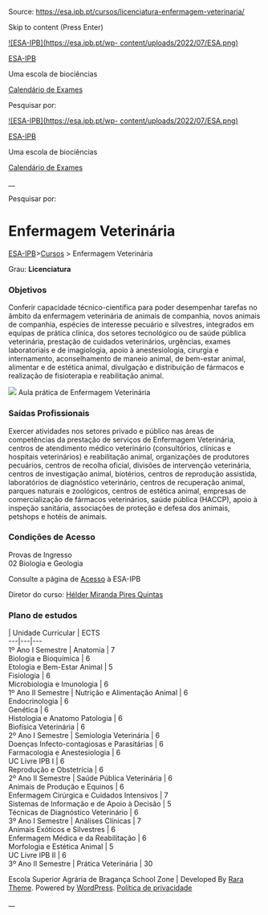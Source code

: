 Source: https://esa.ipb.pt/cursos/licenciatura-enfermagem-veterinaria/

Skip to content (Press Enter)

[![ESA-IPB](https://esa.ipb.pt/wp-
content/uploads/2022/07/ESA.png)](https://esa.ipb.pt/)

[ESA-IPB](https://esa.ipb.pt/)

Uma escola de biociências

[Calendário de Exames](https://esa.ipb.pt/horarios/)

Pesquisar por:

  

  

  

  

  

[![ESA-IPB](https://esa.ipb.pt/wp-
content/uploads/2022/07/ESA.png)](https://esa.ipb.pt/)

[ESA-IPB](https://esa.ipb.pt/)

Uma escola de biociências

[Calendário de Exames](https://esa.ipb.pt/horarios/)

  

__

Pesquisar por:

# Enfermagem Veterinária

[ESA-IPB](https://esa.ipb.pt)>[Cursos](https://esa.ipb.pt/cursos/) >
Enfermagem Veterinária

Grau: **Licenciatura**

### Objetivos

Conferir capacidade técnico-científica para poder desempenhar tarefas no
âmbito da enfermagem veterinária de animais de companhia, novos animais de
companhia, espécies de interesse pecuário e silvestres, integrados em equipas
de prática clínica, dos setores tecnológico ou de saúde pública veterinária,
prestação de cuidados veterinários, urgências, exames laboratoriais e de
imagiologia, apoio à anestesiologia, cirurgia e internamento, aconselhamento
de maneio animal, de bem-estar animal, alimentar e de estética animal,
divulgação e distribuição de fármacos e realização de fisioterapia e
reabilitação animal.

![](https://esa.ipb.pt/wp-content/uploads/2022/07/ESA_enfvet.jpg) Aula prática
de Enfermagem Veterinária

### Saídas Profissionais

Exercer atividades nos setores privado e público nas áreas de competências da
prestação de serviços de Enfermagem Veterinária, centros de atendimento médico
veterinário (consultórios, clínicas e hospitais veterinários) e reabilitação
animal, organizações de produtores pecuários, centros de recolha oficial,
divisões de intervenção veterinária, centros de investigação animal,
biotérios, centros de reprodução assistida, laboratórios de diagnóstico
veterinário, centros de recuperação animal, parques naturais e zoológicos,
centros de estética animal, empresas de comercialização de fármacos
veterinários, saúde pública (HACCP), apoio à inspeção sanitária, associações
de proteção e defesa dos animais, petshops e hotéis de animais.

### Condições de Acesso

Provas de Ingresso  
02 Biologia e Geologia

Consulte a página de [Acesso](https://esa.ipb.pt/acesso/) à ESA-IPB

Diretor do curso: [Hélder Miranda Pires Quintas](mailto:helder5tas@ipb.pt)

### Plano de estudos

|  Unidade Curricular |  ECTS  
---|---|---  
1º Ano I Semestre |  Anatomia |  7  
Biologia e Bioquímica  |  6  
Etologia e Bem-Estar Animal |  5  
Fisiologia |  6  
Microbiologia e Imunologia |  6  
1º Ano II Semestre |  Nutrição e Alimentação Animal |  6  
Endocrinologia |  6  
Genética |  6  
Histologia e Anatomo Patologia |  6  
Biofísica Veterinária |  6  
2º Ano I Semestre |  Semiologia Veterinária |  6  
Doenças Infecto-contagiosas e Parasitárias  |  6  
Farmacologia e Anestesiologia |  6  
UC Livre IPB I |  6  
Reprodução e Obstetrícia |  6  
2º Ano II Semestre |  Saúde Pública Veterinária |  6  
Animais de Produção e Equinos |  6  
Enfermagem Cirúrgica e Cuidados Intensivos |  7  
Sistemas de Informação e de Apoio à Decisão |  5  
Técnicas de Diagnóstico Veterinário |  6  
3º Ano I Semestre |  Análises Clínicas |  7  
Animais Exóticos e Silvestres |  6  
Enfermagem Médica e da Reabilitação |  6  
Morfologia e Estética Animal |  5  
UC Livre IPB II |  6  
3º Ano II Semestre |  Prática Veterinária |  30  
  
  

Escola Superior Agrária de Bragança  School Zone | Developed By [Rara Theme](https://rarathemes.com/). Powered by [WordPress](https://wordpress.org/).  [Política de privacidade](https://esa.ipb.pt/politica-de-privacidade/)

__